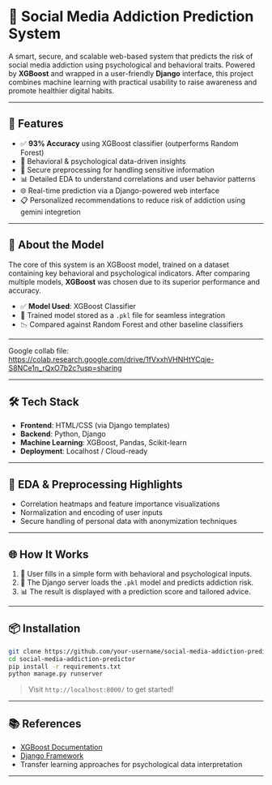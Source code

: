 # 📱 Social Media Addiction Prediction System

A smart, secure, and scalable web-based system that predicts the risk of social media addiction using psychological and behavioral traits. Powered by **XGBoost** and wrapped in a user-friendly **Django** interface, this project combines machine learning with practical usability to raise awareness and promote healthier digital habits.

---


## 🚀 Features

* ✅ **93% Accuracy** using XGBoost classifier (outperforms Random Forest)
* 🧠 Behavioral & psychological data-driven insights
* 🔐 Secure preprocessing for handling sensitive information
* 📊 Detailed EDA to understand correlations and user behavior patterns
* 🌐 Real-time prediction via a Django-powered web interface
* 📋 Personalized recommendations to reduce risk of addiction using gemini integretion

---

## 🧠 About the Model

The core of this system is an XGBoost model, trained on a dataset containing key behavioral and psychological indicators. After comparing multiple models, **XGBoost** was chosen due to its superior performance and accuracy.

* ✅ **Model Used**: XGBoost Classifier
* 📁 Trained model stored as a `.pkl` file for seamless integration
* 📉 Compared against Random Forest and other baseline classifiers

---

Google collab file: https://colab.research.google.com/drive/1fVxxhVHNHtYCqje-S8NCe1n_rQxO7b2c?usp=sharing

---

## 🛠️ Tech Stack

* **Frontend**: HTML/CSS (via Django templates)
* **Backend**: Python, Django
* **Machine Learning**: XGBoost, Pandas, Scikit-learn
* **Deployment**: Localhost / Cloud-ready

---

## 🧪 EDA & Preprocessing Highlights

* Correlation heatmaps and feature importance visualizations
* Normalization and encoding of user inputs
* Secure handling of personal data with anonymization techniques

---

## 🌐 How It Works

1. 📝 User fills in a simple form with behavioral and psychological inputs.
2. 🧠 The Django server loads the `.pkl` model and predicts addiction risk.
3. 📊 The result is displayed with a prediction score and tailored advice.


---

## 📦 Installation

```bash
git clone https://github.com/your-username/social-media-addiction-predictor.git
cd social-media-addiction-predictor
pip install -r requirements.txt
python manage.py runserver
```

> Visit `http://localhost:8000/` to get started!

---

## 📚 References

* [XGBoost Documentation](https://xgboost.readthedocs.io/)
* [Django Framework](https://www.djangoproject.com/)
* Transfer learning approaches for psychological data interpretation

---
